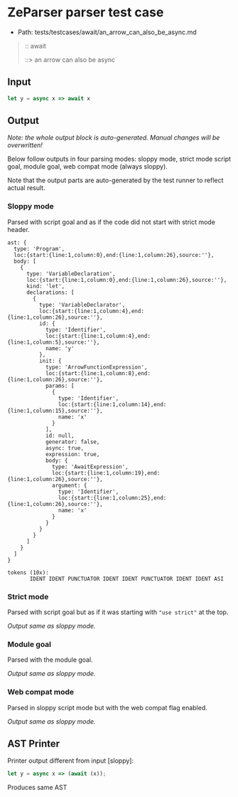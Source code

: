 # ZeParser parser test case

- Path: tests/testcases/await/an_arrow_can_also_be_async.md

> :: await
>
> ::> an arrow can also be async

## Input

`````js
let y = async x => await x
`````

## Output

_Note: the whole output block is auto-generated. Manual changes will be overwritten!_

Below follow outputs in four parsing modes: sloppy mode, strict mode script goal, module goal, web compat mode (always sloppy).

Note that the output parts are auto-generated by the test runner to reflect actual result.

### Sloppy mode

Parsed with script goal and as if the code did not start with strict mode header.

`````
ast: {
  type: 'Program',
  loc:{start:{line:1,column:0},end:{line:1,column:26},source:''},
  body: [
    {
      type: 'VariableDeclaration',
      loc:{start:{line:1,column:0},end:{line:1,column:26},source:''},
      kind: 'let',
      declarations: [
        {
          type: 'VariableDeclarator',
          loc:{start:{line:1,column:4},end:{line:1,column:26},source:''},
          id: {
            type: 'Identifier',
            loc:{start:{line:1,column:4},end:{line:1,column:5},source:''},
            name: 'y'
          },
          init: {
            type: 'ArrowFunctionExpression',
            loc:{start:{line:1,column:8},end:{line:1,column:26},source:''},
            params: [
              {
                type: 'Identifier',
                loc:{start:{line:1,column:14},end:{line:1,column:15},source:''},
                name: 'x'
              }
            ],
            id: null,
            generator: false,
            async: true,
            expression: true,
            body: {
              type: 'AwaitExpression',
              loc:{start:{line:1,column:19},end:{line:1,column:26},source:''},
              argument: {
                type: 'Identifier',
                loc:{start:{line:1,column:25},end:{line:1,column:26},source:''},
                name: 'x'
              }
            }
          }
        }
      ]
    }
  ]
}

tokens (10x):
       IDENT IDENT PUNCTUATOR IDENT IDENT PUNCTUATOR IDENT IDENT ASI
`````

### Strict mode

Parsed with script goal but as if it was starting with `"use strict"` at the top.

_Output same as sloppy mode._

### Module goal

Parsed with the module goal.

_Output same as sloppy mode._

### Web compat mode

Parsed in sloppy script mode but with the web compat flag enabled.

_Output same as sloppy mode._

## AST Printer

Printer output different from input [sloppy]:

````js
let y = async x => (await (x));
````

Produces same AST
